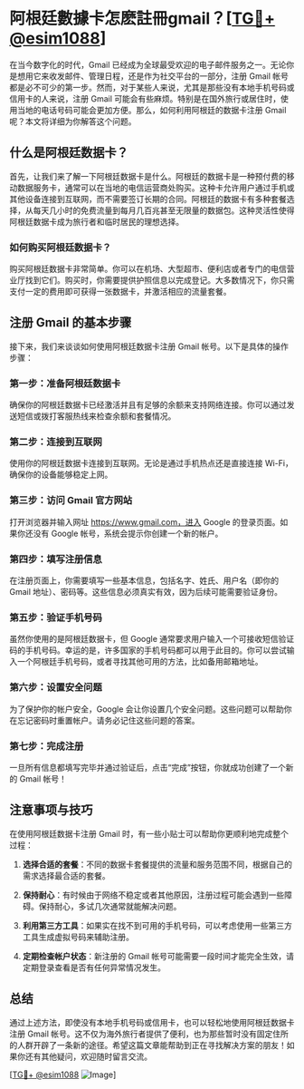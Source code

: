 # 阿根廷數據卡怎麽註冊gmail？[[TG💪+ @esim1088](https://t.me/s/esim1088)]

在当今数字化的时代，Gmail 已经成为全球最受欢迎的电子邮件服务之一。无论你是想用它来收发邮件、管理日程，还是作为社交平台的一部分，注册 Gmail 帐号都是必不可少的第一步。然而，对于某些人来说，尤其是那些没有本地手机号码或信用卡的人来说，注册 Gmail 可能会有些麻烦。特别是在国外旅行或居住时，使用当地的电话号码可能会更加方便。那么，如何利用阿根廷的数据卡注册 Gmail 呢？本文将详细为你解答这个问题。

## 什么是阿根廷数据卡？

首先，让我们来了解一下阿根廷数据卡是什么。阿根廷的数据卡是一种预付费的移动数据服务卡，通常可以在当地的电信运营商处购买。这种卡允许用户通过手机或其他设备连接到互联网，而不需要签订长期的合同。阿根廷的数据卡有多种套餐选择，从每天几小时的免费流量到每月几百兆甚至无限量的数据包。这种灵活性使得阿根廷数据卡成为旅行者和临时居民的理想选择。

### 如何购买阿根廷数据卡？

购买阿根廷数据卡非常简单。你可以在机场、大型超市、便利店或者专门的电信营业厅找到它们。购买时，你需要提供护照信息以完成登记。大多数情况下，你只需支付一定的费用即可获得一张数据卡，并激活相应的流量套餐。

## 注册 Gmail 的基本步骤

接下来，我们来谈谈如何使用阿根廷数据卡注册 Gmail 帐号。以下是具体的操作步骤：

### 第一步：准备阿根廷数据卡

确保你的阿根廷数据卡已经激活并且有足够的余额来支持网络连接。你可以通过发送短信或拨打客服热线来检查余额和套餐情况。

### 第二步：连接到互联网

使用你的阿根廷数据卡连接到互联网。无论是通过手机热点还是直接连接 Wi-Fi，确保你的设备能够稳定上网。

### 第三步：访问 Gmail 官方网站

打开浏览器并输入网址 https://www.gmail.com，进入 Google 的登录页面。如果你还没有 Google 帐号，系统会提示你创建一个新的帐户。

### 第四步：填写注册信息

在注册页面上，你需要填写一些基本信息，包括名字、姓氏、用户名（即你的 Gmail 地址）、密码等。这些信息必须真实有效，因为后续可能需要验证身份。

### 第五步：验证手机号码

虽然你使用的是阿根廷数据卡，但 Google 通常要求用户输入一个可接收短信验证码的手机号码。幸运的是，许多国家的手机号码都可以用于此目的。你可以尝试输入一个阿根廷手机号码，或者寻找其他可用的方法，比如备用邮箱地址。

### 第六步：设置安全问题

为了保护你的帐户安全，Google 会让你设置几个安全问题。这些问题可以帮助你在忘记密码时重置帐户。请务必记住这些问题的答案。

### 第七步：完成注册

一旦所有信息都填写完毕并通过验证后，点击“完成”按钮，你就成功创建了一个新的 Gmail 帐号！

## 注意事项与技巧

在使用阿根廷数据卡注册 Gmail 时，有一些小贴士可以帮助你更顺利地完成整个过程：

1. **选择合适的套餐**：不同的数据卡套餐提供的流量和服务范围不同，根据自己的需求选择最合适的套餐。
   
2. **保持耐心**：有时候由于网络不稳定或者其他原因，注册过程可能会遇到一些障碍。保持耐心，多试几次通常就能解决问题。

3. **利用第三方工具**：如果实在找不到可用的手机号码，可以考虑使用一些第三方工具生成虚拟号码来辅助注册。

4. **定期检查帐户状态**：新注册的 Gmail 帐号可能需要一段时间才能完全生效，请定期登录查看是否有任何异常情况发生。

## 总结

通过上述方法，即使没有本地手机号码或信用卡，也可以轻松地使用阿根廷数据卡注册 Gmail 帐号。这不仅为海外旅行者提供了便利，也为那些暂时没有固定住所的人群开辟了一条新的途径。希望这篇文章能帮助到正在寻找解决方案的朋友！如果你还有其他疑问，欢迎随时留言交流。

[[TG💪+ @esim1088](https://t.me/s/esim1088) ![Image](https://i.postimg.cc/4NQfJmqS/Snipaste-2025-05-13-00-14-12.png)]